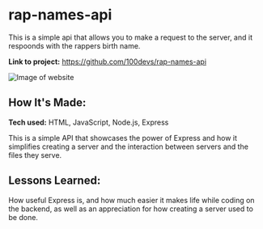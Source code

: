 # rap-names-api
This is a simple api that allows you to make a request to the server, and it respoonds with the rappers birth name.

**Link to project:** https://github.com/100devs/rap-names-api

![Image of website]([http://ibb.co/CVxNtGY](https://i.ibb.co/2cXm64C/100devs-rap-names-api.png))

## How It's Made:

**Tech used:** HTML, JavaScript, Node.js, Express

This is a simple API that showcases the power of Express and how it simplifies creating a server and the interaction between servers and the files they serve. 



## Lessons Learned:

How useful Express is, and how much easier it makes life while coding on the backend, as well as an appreciation for how creating a server used to be done.  

